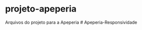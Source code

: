 # projeto-apeperia
Arquivos do projeto para a Apeperia
#   A p e p e r i a - R e s p o n s i v i d a d e  
 